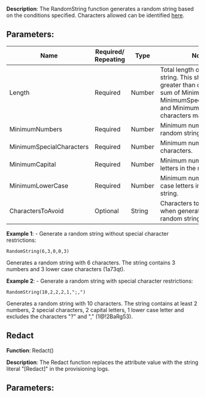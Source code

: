 **Description**: The RandomString function generates a random string based on the conditions specified. Characters allowed can be identified [here](#).

## Parameters:

| Name                      | Required/ Repeating | Type   | Notes                                                                                     |
|---------------------------|---------------------|--------|-------------------------------------------------------------------------------------------|
| Length                    | Required            | Number | Total length of the random string. This should be greater than or equal to the sum of MinimumNumbers, MinimumSpecialCharacters, and MinimumCapital. 256 characters max. |
| MinimumNumbers            | Required            | Number | Minimum numbers in the random string.                                                     |
| MinimumSpecialCharacters  | Required            | Number | Minimum number of special characters.                                                     |
| MinimumCapital            | Required            | Number | Minimum number of capital letters in the random string.                                   |
| MinimumLowerCase          | Required            | Number | Minimum number of lower case letters in the random string.                                 |
| CharactersToAvoid         | Optional            | String | Characters to be excluded when generating the random string.                                |

**Example 1**: - Generate a random string without special character restrictions:
```
RandomString(6,3,0,0,3)
```
Generates a random string with 6 characters. The string contains 3 numbers and 3 lower case characters (1a73qt).

**Example 2**: - Generate a random string with special character restrictions:
```
RandomString(10,2,2,2,1,";,")
```
Generates a random string with 10 characters. The string contains at least 2 numbers, 2 special characters, 2 capital letters, 1 lower case letter and excludes the characters "?" and "," (1@!2BaRg53).

## Redact

**Function**: Redact()

**Description**: The Redact function replaces the attribute value with the string literal "[Redact]" in the provisioning logs.

## Parameters:
